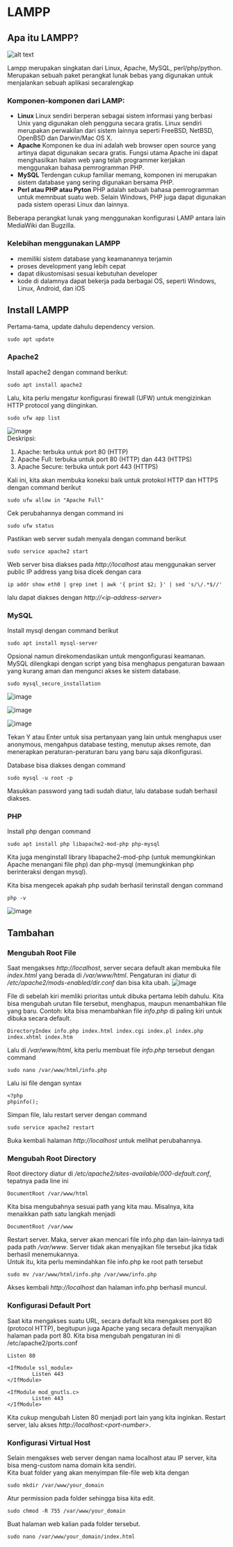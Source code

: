 # LAMPP

## Apa itu LAMPP?

![alt text](./src/lampu.jpg)

Lampp merupakan singkatan dari Linux, Apache, MySQL, perl/php/python. Merupakan sebuah paket perangkat lunak bebas yang digunakan untuk menjalankan sebuah aplikasi secaralengkap

### Komponen-komponen dari LAMP:
- **Linux** Linux sendiri berperan sebagai sistem informasi yang berbasi Unix yang digunakan oleh pengguna secara gratis. Linux sendiri merupakan perwakilan dari sistem lainnya seperti FreeBSD, NetBSD, OpenBSD dan Darwin/Mac OS X.
- **Apache** Komponen ke dua ini adalah web browser open source yang artinya dapat digunakan secara gratis. Fungsi utama Apache ini dapat menghasilkan halam web yang telah programmer kerjakan  menggunakan bahasa pemrogramman PHP.
- **MySQL** Terdengan cukup familiar memang, komponen ini merupakan sistem database yang sering digunakan bersama PHP.
- **Perl atau PHP atau Pyton**  PHP adalah sebuah bahasa pemrogramman untuk memnbuat suatu web. Selain Windows, PHP juga dapat digunakan pada sistem operasi Linux dan lainnya.

Beberapa perangkat lunak yang menggunakan konfigurasi LAMP antara lain MediaWiki dan Bugzilla.

### Kelebihan menggunakan LAMPP
- memiliki sistem database yang keamanannya terjamin
- proses development yang lebih cepat
- dapat dikustomisasi sesuai kebutuhan developer
- kode di dalamnya dapat bekerja pada berbagai OS, seperti Windows, Linux, Android, dan iOS

## Install LAMPP
Pertama-tama, update dahulu dependency version.
```
sudo apt update
```

### Apache2
Install apache2 dengan command berikut:
```
sudo apt install apache2
```
Lalu, kita perlu mengatur konfigurasi firewall (UFW) untuk mengizinkan HTTP protocol yang diinginkan.
```
sudo ufw app list
```
![image](https://user-images.githubusercontent.com/78243059/195121362-20b9f73c-f1a2-4271-9442-844901a5c180.png)  
Deskripsi:
1. Apache: terbuka untuk port 80 (HTTP)
2. Apache Full: terbuka untuk port 80 (HTTP) dan 443 (HTTPS)
3. Apache Secure: terbuka untuk port 443 (HTTPS)

Kali ini, kita akan membuka koneksi baik untuk protokol HTTP dan HTTPS dengan command berikut
```
sudo ufw allow in "Apache Full"
```
Cek perubahannya dengan command ini
```
sudo ufw status
```

Pastikan web server sudah menyala dengan command berikut
```
sudo service apache2 start
```
Web server bisa diakses pada *http://localhost* atau menggunakan server public IP address yang bisa dicek dengan cara
```
ip addr show eth0 | grep inet | awk '{ print $2; }' | sed 's/\/.*$//'
```
lalu dapat diakses dengan *http://\<ip-address-server\>*

### MySQL
Install mysql dengan command berikut
```
sudo apt install mysql-server
```
Opsional namun direkomendasikan untuk mengonfigurasi keamanan. MySQL dilengkapi dengan script yang bisa menghapus pengaturan bawaan yang kurang aman dan mengunci akses ke sistem database.
```
sudo mysql_secure_installation
```
![image](https://user-images.githubusercontent.com/78243059/195124659-e1d775c0-93cc-4c57-914c-9c9c43a094a3.png)

![image](https://user-images.githubusercontent.com/78243059/195124766-8381395b-4e41-4794-81e1-e5b3b4b19b6b.png)

![image](https://user-images.githubusercontent.com/78243059/195124979-d6778e09-4b99-4964-afa6-56d0d67d2281.png)

Tekan Y atau Enter untuk sisa pertanyaan yang lain untuk menghapus user anonymous, mengahpus database testing, menutup akses remote, dan menerapkan peraturan-peraturan baru yang baru saja dikonfigurasi.

Database bisa diakses dengan command
```
sudo mysql -u root -p
```
Masukkan password yang tadi sudah diatur, lalu database sudah berhasil diakses.

### PHP
Install php dengan command
```
sudo apt install php libapache2-mod-php php-mysql
```
Kita juga menginstall library libapache2-mod-php (untuk memungkinkan Apache menangani file php) dan php-mysql (memungkinkan php berinteraksi dengan mysql).

Kita bisa mengecek apakah php sudah berhasil terinstall dengan command
```
php -v
```
![image](https://user-images.githubusercontent.com/78243059/195126664-432e4856-cd4c-4755-854a-77f3a50158e8.png)


## Tambahan

### Mengubah Root File
Saat mengakses *http://localhost*, server secara default akan membuka file *index.html* yang berada di */var/www/html*. Pengaturan ini diatur di */etc/apache2/mods-enabled/dir.conf* dan bisa kita ubah.
![image](https://user-images.githubusercontent.com/78243059/195129652-c10f47b8-c895-4641-8ec3-572045c6cc77.png)

File di sebelah kiri memliki prioritas untuk dibuka pertama lebih dahulu. Kita bisa mengubah urutan file tersebut, menghapus, maupun menambahkan file yang baru.   Contoh: kita bisa menambahkan file *info.php* di paling kiri untuk dibuka secara default.
```
DirectoryIndex info.php index.html index.cgi index.pl index.php index.xhtml index.htm
```
Lalu di */var/www/html*, kita perlu membuat file *info.php* tersebut dengan command
```
sudo nano /var/www/html/info.php 
```
Lalu isi file dengan syntax
```
<?php
phpinfo();
```
Simpan file, lalu restart server dengan command
```
sudo service apache2 restart
```
Buka kembali halaman *http://localhost* untuk melihat perubahannya.

### Mengubah Root Directory
Root directory diatur di */etc/apache2/sites-available/000-default.conf*, tepatnya pada line ini
```
DocumentRoot /var/www/html
```
Kita bisa mengubahnya sesuai path yang kita mau. Misalnya, kita menaikkan path satu langkah menjadi
```
DocumentRoot /var/www
```
Restart server. Maka, server akan mencari file info.php dan lain-lainnya tadi pada path */var/www*. Server tidak akan menyajikan file tersebut jika tidak berhasil menemukannya.  
Untuk itu, kita perlu memindahkan file info.php ke root path tersebut
```
sudo mv /var/www/html/info.php /var/www/info.php 
```
Akses kembali *http://localhost* dan halaman info.php berhasil muncul.

### Konfigurasi Default Port
Saat kita mengakses suatu URL, secara default kita mengakses port 80  (protocol HTTP), begitupun juga Apache yang secara default menyajikan halaman pada port 80. Kita bisa mengubah pengaturan ini di /etc/apache2/ports.conf
```
Listen 80

<IfModule ssl_module>
        Listen 443
</IfModule>

<IfModule mod_gnutls.c>
        Listen 443
</IfModule>
```
Kita cukup mengubah Listen 80 menjadi port lain yang kita inginkan. Restart server, lalu akses *http://localhost:\<port-number\>*.

### Konfigurasi Virtual Host
Selain mengakses web server dengan nama localhost atau IP server, kita bisa meng-custom nama domain kita sendiri.  
Kita buat folder yang akan menyimpan file-file web kita dengan
```
sudo mkdir /var/www/your_domain
```
Atur permission pada folder sehingga bisa kita edit.
```
sudo chmod -R 755 /var/www/your_domain
```
Buat halaman web kalian pada folder tersebut.
```
sudo nano /var/www/your_domain/index.html
```

